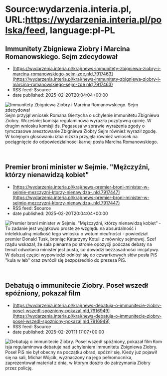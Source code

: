 # Source:wydarzenia.interia.pl, URL:https://wydarzenia.interia.pl/polska/feed, language:pl-PL

## Immunitety Zbigniewa Ziobry i Marcina Romanowskiego. Sejm zdecydował
 - [https://wydarzenia.interia.pl/kraj/news-immunitety-zbigniewa-ziobry-i-marcina-romanowskiego-sejm-zde,nId,7917463](https://wydarzenia.interia.pl/kraj/news-immunitety-zbigniewa-ziobry-i-marcina-romanowskiego-sejm-zde,nId,7917463)
 - RSS feed: $source
 - date published: 2025-02-20T20:04:04+00:00

<p><a href="https://wydarzenia.interia.pl/kraj/news-immunitety-zbigniewa-ziobry-i-marcina-romanowskiego-sejm-zde,nId,7917463"><img src="https://i.iplsc.com/immunitety-zbigniewa-ziobry-i-marcina-romanowskiego-sejm-zde/000GDJY4YCVFG1QO-C321.jpg" alt="Immunitety Zbigniewa Ziobry i Marcina Romanowskiego. Sejm zdecydował " align="left" /></a>Sejm przyjął wniosek Romana Giertycha o uchylenie immunitetu Zbigniewa Ziobry. Wcześniej komisja regulaminowa wyraziła pozytywną opinię. W drugim wniosku komisji ds. Pegasusa w sprawie wyrażenia zgody o tymczasowe aresztowanie Zbigniewa Ziobry Sejm również wyraził zgodę. W kolejnym głosowaniu izba niższa przyjęła również wniosek na pociągnięcie do odpowiedzialności karnej posła Marcina Romanowskiego.</p><br clear="all" />

## Premier broni minister w Sejmie. "Mężczyźni, którzy nienawidzą kobiet"
 - [https://wydarzenia.interia.pl/kraj/news-premier-broni-minister-w-sejmie-mezczyzni-ktorzy-nienawidza-,nId,7917447](https://wydarzenia.interia.pl/kraj/news-premier-broni-minister-w-sejmie-mezczyzni-ktorzy-nienawidza-,nId,7917447)
 - RSS feed: $source
 - date published: 2025-02-20T20:04:04+00:00

<p><a href="https://wydarzenia.interia.pl/kraj/news-premier-broni-minister-w-sejmie-mezczyzni-ktorzy-nienawidza-,nId,7917447"><img src="https://i.iplsc.com/premier-broni-minister-w-sejmie-mezczyzni-ktorzy-nienawidza/000KN5C9H8OSV4UX-C321.jpg" alt="Premier broni minister w Sejmie. &quot;Mężczyźni, którzy nienawidzą kobiet&quot;" align="left" /></a>- To zadanie jest wyjątkowo proste ze względu na absurdalność i intelektualną miałkość tego wniosku o wotum nieufności - powiedział premier Donald Tusk, broniąc Katarzyny Kotuli z mównicy sejmowej. Szef rządu wskazał, że sala plenarna po stronie opozycji podczas debaty na temat odwołania minister jest pusta, co dowodzi bezzasadności inicjatywy. W dalszej części wypowiedzi odniósł się do czwartkowych słów posła PiS &quot;kula w łeb&quot; oraz zwrócił się bezpośrednio do prezesa PiS.</p><br clear="all" />

## Debatują o immunitecie Ziobry. Poseł wszedł spóźniony, pokazał film
 - [https://wydarzenia.interia.pl/kraj/news-debatuja-o-immunitecie-ziobry-posel-wszedl-spozniony-pokazal,nId,7916949](https://wydarzenia.interia.pl/kraj/news-debatuja-o-immunitecie-ziobry-posel-wszedl-spozniony-pokazal,nId,7916949)
 - RSS feed: $source
 - date published: 2025-02-20T11:17:07+00:00

<p><a href="https://wydarzenia.interia.pl/kraj/news-debatuja-o-immunitecie-ziobry-posel-wszedl-spozniony-pokazal,nId,7916949"><img src="https://i.iplsc.com/debatuja-o-immunitecie-ziobry-posel-wszedl-spozniony-pokazal/000KN0D3FG0M4RIA-C321.jpg" alt="Debatują o immunitecie Ziobry. Poseł wszedł spóźniony, pokazał film" align="left" /></a>Komisja regulaminowa debatuje nad uchyleniem immunitetu Zbigniewa Ziobry. Poseł PiS nie był obecny na początku obrad, spóźnił się. Kiedy już pojawił się na sali, Michał Wójcik, wyznaczony na jego pełnomocnika, zaprezentował materiał z dnia, w którym doszło do zatrzymania Ziobry przez policję.</p><br clear="all" />


